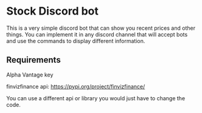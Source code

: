 # Stock Discord bot
This is a very simple discord bot that can show you recent prices and other things. You can implement it in any discord channel that will accept bots and use the commands to display different information. 
## Requirements
Alpha Vantage key

finvizfinance api: https://pypi.org/project/finvizfinance/

You can use a different api or library you would just have to change the code. 
